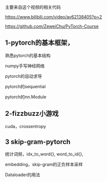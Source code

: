 主要来自这个视频的相关代码

https://www.bilibili.com/video/av62138405?p=2

https://github.com/ZeweiChu/PyTorch-Course

## 1-pytorch的基本框架，

熟悉pytorch的基本结构

numpy手写神经网络

pytorch的自动求导

pytorch的sequential

pytorch的nn.Module

## 2-fizzbuzz小游戏

cuda，crossentropy

## 3 skip-gram-pytorch

统计词频，idx_to_word{}, word_to_id{},

embedding，skip-gram的正负样本采样

Dataloader的用法
